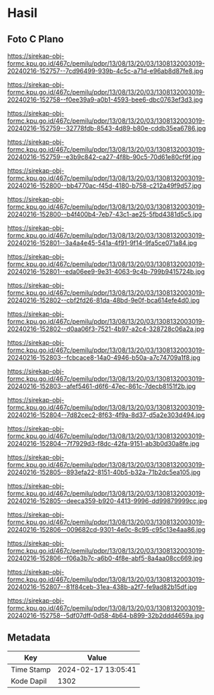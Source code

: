# Hasil

## Foto C Plano

https://sirekap-obj-formc.kpu.go.id/467c/pemilu/pdpr/13/08/13/20/03/1308132003019-20240216-152757--7cd96499-939b-4c5c-a71d-e96ab8d87fe8.jpg

https://sirekap-obj-formc.kpu.go.id/467c/pemilu/pdpr/13/08/13/20/03/1308132003019-20240216-152758--f0ee39a9-a0b1-4593-bee6-dbc0763ef3d3.jpg

https://sirekap-obj-formc.kpu.go.id/467c/pemilu/pdpr/13/08/13/20/03/1308132003019-20240216-152759--32778fdb-8543-4d89-b80e-cddb35ea6786.jpg

https://sirekap-obj-formc.kpu.go.id/467c/pemilu/pdpr/13/08/13/20/03/1308132003019-20240216-152759--e3b9c842-ca27-4f8b-90c5-70d61e80cf9f.jpg

https://sirekap-obj-formc.kpu.go.id/467c/pemilu/pdpr/13/08/13/20/03/1308132003019-20240216-152800--bb4770ac-f45d-4180-b758-c212a49f9d57.jpg

https://sirekap-obj-formc.kpu.go.id/467c/pemilu/pdpr/13/08/13/20/03/1308132003019-20240216-152800--b4f400b4-7eb7-43c1-ae25-5fbd4381d5c5.jpg

https://sirekap-obj-formc.kpu.go.id/467c/pemilu/pdpr/13/08/13/20/03/1308132003019-20240216-152801--3a4a4e45-541a-4f91-9f14-9fa5ce071a84.jpg

https://sirekap-obj-formc.kpu.go.id/467c/pemilu/pdpr/13/08/13/20/03/1308132003019-20240216-152801--eda06ee9-9e31-4063-9c4b-799b9415724b.jpg

https://sirekap-obj-formc.kpu.go.id/467c/pemilu/pdpr/13/08/13/20/03/1308132003019-20240216-152802--cbf2fd26-81da-48bd-9e0f-bca614efe4d0.jpg

https://sirekap-obj-formc.kpu.go.id/467c/pemilu/pdpr/13/08/13/20/03/1308132003019-20240216-152802--d0aa06f3-7521-4b97-a2c4-328728c06a2a.jpg

https://sirekap-obj-formc.kpu.go.id/467c/pemilu/pdpr/13/08/13/20/03/1308132003019-20240216-152803--fcbcace8-14a0-4946-b50a-a7c74709a1f8.jpg

https://sirekap-obj-formc.kpu.go.id/467c/pemilu/pdpr/13/08/13/20/03/1308132003019-20240216-152803--afef5461-d6f6-47ec-861c-7decb8151f2b.jpg

https://sirekap-obj-formc.kpu.go.id/467c/pemilu/pdpr/13/08/13/20/03/1308132003019-20240216-152804--7d82cec2-8f63-4f9a-8d37-d5a2e303d494.jpg

https://sirekap-obj-formc.kpu.go.id/467c/pemilu/pdpr/13/08/13/20/03/1308132003019-20240216-152804--7f7929d3-f8dc-42fa-9151-ab3b0d30a8fe.jpg

https://sirekap-obj-formc.kpu.go.id/467c/pemilu/pdpr/13/08/13/20/03/1308132003019-20240216-152805--893efa22-8151-40b5-b32a-71b2dc5ea105.jpg

https://sirekap-obj-formc.kpu.go.id/467c/pemilu/pdpr/13/08/13/20/03/1308132003019-20240216-152805--deeca359-b920-4413-9996-dd99879999cc.jpg

https://sirekap-obj-formc.kpu.go.id/467c/pemilu/pdpr/13/08/13/20/03/1308132003019-20240216-152806--009682cd-9301-4e0c-8c95-c95c13e4aa86.jpg

https://sirekap-obj-formc.kpu.go.id/467c/pemilu/pdpr/13/08/13/20/03/1308132003019-20240216-152806--f06a3b7c-a6b0-4f8e-abf5-8a4aa08cc669.jpg

https://sirekap-obj-formc.kpu.go.id/467c/pemilu/pdpr/13/08/13/20/03/1308132003019-20240216-152807--81f84ceb-31ea-438b-a2f7-fe9ad82b15df.jpg

https://sirekap-obj-formc.kpu.go.id/467c/pemilu/pdpr/13/08/13/20/03/1308132003019-20240216-152758--5df07dff-0d58-4b64-b899-32b2ddd4659a.jpg


## Metadata

| Key        | Value               |
| ---------- | ------------------- |
| Time Stamp | 2024-02-17 13:05:41 |
| Kode Dapil | 1302                |



